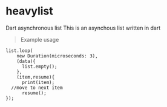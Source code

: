 # heavylist
Dart asynchronous list
This is an asynchous list written in dart
>Example usage
  ```HeavyList list = new HeavyList([1,2,3]);
  list.loop(
      new Duration(microseconds: 3),
      (data){
        list.empty();
      },
      (item,resume){
        print(item);
	//move to next item
        resume();
  });	
```

